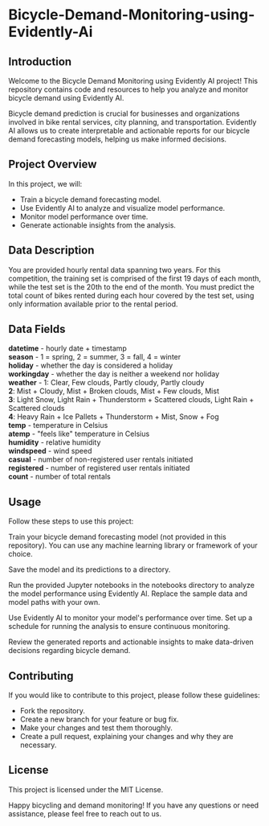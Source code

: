 # Bicycle-Demand-Monitoring-using-Evidently-Ai

## Introduction
Welcome to the Bicycle Demand Monitoring using Evidently AI project! This repository contains code and resources to help you analyze and monitor bicycle demand using Evidently AI.

Bicycle demand prediction is crucial for businesses and organizations involved in bike rental services, city planning, and transportation. Evidently AI allows us to create interpretable and actionable reports for our bicycle demand forecasting models, helping us make informed decisions.

## Project Overview
In this project, we will:

- Train a bicycle demand forecasting model.  
- Use Evidently AI to analyze and visualize model performance.  
- Monitor model performance over time.  
- Generate actionable insights from the analysis.  

## Data Description
You are provided hourly rental data spanning two years. For this competition, the training set is comprised of the first 19 days of each month, while the test set is the 20th to the end of the month. You must predict the total count of bikes rented during each hour covered by the test set, using only information available prior to the rental period.

## Data Fields
**datetime** - hourly date + timestamp    
**season** -  1 = spring, 2 = summer, 3 = fall, 4 = winter   
**holiday** - whether the day is considered a holiday  
**workingday** - whether the day is neither a weekend nor holiday  
**weather** - 1: Clear, Few clouds, Partly cloudy, Partly cloudy  
**2**: Mist + Cloudy, Mist + Broken clouds, Mist + Few clouds, Mist  
**3**: Light Snow, Light Rain + Thunderstorm + Scattered clouds, Light Rain + Scattered clouds  
**4**: Heavy Rain + Ice Pallets + Thunderstorm + Mist, Snow + Fog   
**temp** - temperature in Celsius  
**atemp** - "feels like" temperature in Celsius  
**humidity** - relative humidity  
**windspeed** - wind speed  
**casual** - number of non-registered user rentals initiated  
**registered** - number of registered user rentals initiated  
**count** - number of total rentals  


## Usage
Follow these steps to use this project:

Train your bicycle demand forecasting model (not provided in this repository). You can use any machine learning library or framework of your choice.  

Save the model and its predictions to a directory.  

Run the provided Jupyter notebooks in the notebooks directory to analyze the model performance using Evidently AI. Replace the sample data and model paths with your own.  

Use Evidently AI to monitor your model's performance over time. Set up a schedule for running the analysis to ensure continuous monitoring.  

Review the generated reports and actionable insights to make data-driven decisions regarding bicycle demand.  

## Contributing
If you would like to contribute to this project, please follow these guidelines:

- Fork the repository.
- Create a new branch for your feature or bug fix.
- Make your changes and test them thoroughly.
- Create a pull request, explaining your changes and why they are necessary.

## License
This project is licensed under the MIT License.

Happy bicycling and demand monitoring! If you have any questions or need assistance, please feel free to reach out to us.
